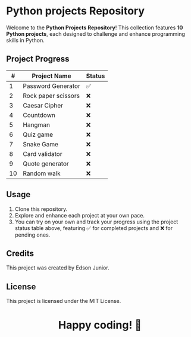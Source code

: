 # Python projects Repository  

Welcome to the **Python Projects Repository**! This collection features **10 Python projects**, each designed to challenge and enhance programming skills in Python.

## Project Progress  

| #  | Project Name       | Status           |  
|----|--------------------|------------------|  
| 1  | Password Generator      | ✅          |  
| 2  | Rock paper scissors     | ❌          |  
| 3  | Caesar Cipher           | ❌          |  
| 4  | Countdown               | ❌          |  
| 5  | Hangman                 | ❌          |  
| 6  | Quiz game               | ❌          |  
| 7  | Snake Game              | ❌          |  
| 8  | Card validator          | ❌          |  
| 9  | Quote generator         | ❌          |  
| 10 | Random walk             | ❌          |  

## Usage 
1. Clone this repository.  
2. Explore and enhance each project at your own pace.  
3. You can try on your own and track your progress using the project status table above, featuring ✅ for completed projects and ❌ for pending ones.

## Credits
This project was created by Edson Junior.

## License
This project is licensed under the MIT License.

<h1 align="center">Happy coding! 🚀</h1>
